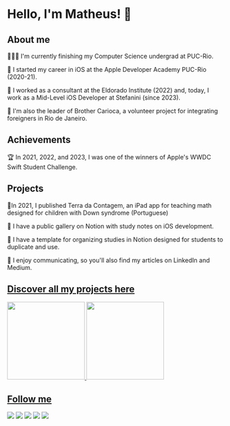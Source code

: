 
# Hello, I'm Matheus! 👋

## About me
👨🏻‍💻 I'm currently finishing my Computer Science undergrad at PUC-Rio.

🍎 I started my career in iOS at the Apple Developer Academy PUC-Rio (2020-21).

🍎 I worked as a consultant at the Eldorado Institute (2022) and, today, I work as a Mid-Level iOS Developer at Stefanini (since 2023).

👥 I'm also the leader of Brother Carioca, a volunteer project for integrating foreigners in Rio de Janeiro.

## Achievements
🏆 In 2021, 2022, and 2023, I was one of the winners of Apple's WWDC Swift Student Challenge.

## Projects
📱In 2021, I published Terra da Contagem, an iPad app for teaching math designed for children with Down syndrome (Portuguese)

📗 I have a public gallery on Notion with study notes on iOS development.

📝 I have a template for organizing studies in Notion designed for students to duplicate and use.

💬 I enjoy communicating, so you'll also find my articles on LinkedIn and Medium.

## [Discover all my projects here](https://linktr.ee/matheussmoreira)

<div>
  <a href="https://github.com/matheussmoreira">
  <img height="180em" src="https://github-readme-stats.vercel.app/api?username=matheussmoreira&show_icons=true&theme=ayu-mirage&include_all_commits=true&count_private=true"/>
  <img height="180em" src="https://github-readme-stats.vercel.app/api/top-langs/?username=matheussmoreira&layout=compact&langs_count=7&theme=ayu-mirage"/>
</div>
  
## Follow me
 
<div>
  <a href="https://www.linkedin.com/in/matheus-s-moreira-86b2a8177/" target="_blank"><img src="https://img.shields.io/badge/LinkedIn-0077B5?style=for-the-badge&logo=linkedin&logoColor=white"></a>
  <a href="https://medium.com/@matheusmoreiraz" target="_blank"><img src="https://img.shields.io/badge/Medium-12100E?style=for-the-badge&logo=medium&logoColor=white"></a>
  <a href="https://www.youtube.com/channel/UCAaS2frABvmP_cZD5OHtG1g" target="_blank"><img src="https://img.shields.io/badge/YouTube-FF0000?style=for-the-badge&logo=youtube&logoColor=white"></a>
  <a href="https://www.instagram.com/matheusmoreiraz/" target="_blank"><img src="https://img.shields.io/badge/Instagram-E4405F?style=for-the-badge&logo=instagram&logoColor=white"></a>
  <a href="https://twitter.com/matheussam10" target="_blank"><img src="https://img.shields.io/badge/Twitter-1DA1F2?style=for-the-badge&logo=twitter&logoColor=white"></a>
</div>
